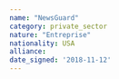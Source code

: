 ```yaml
---
name: "NewsGuard"
category: private_sector
nature: "Entreprise"
nationality: USA
alliance: 
date_signed: '2018-11-12'
---
```

    